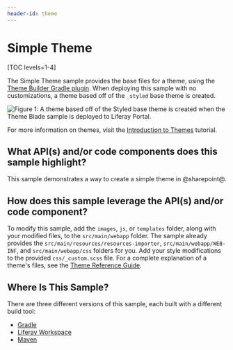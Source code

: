 ```yaml
---
header-id: theme
---
```


# Simple Theme

[TOC levels=1-4]

The Simple Theme sample provides the base files for a theme, using the
[Theme Builder Gradle plugin](/docs/7-2/reference/-/knowledge_base/r/theme-builder-gradle-plugin).
When deploying this sample with no customizations, a theme based off of the 
`_styled` base theme is created.

![Figure 1: A theme based off of the Styled base theme is created when the Theme Blade sample is deployed to Liferay Portal.](../../../images/theme.png)

For more information on themes, visit the 
[Introduction to Themes](/docs/7-2/frameworks/-/knowledge_base/f/themes-introduction)
tutorial.

## What API(s) and/or code components does this sample highlight?

This sample demonstrates a way to create a simple theme in @sharepoint@.

## How does this sample leverage the API(s) and/or code component?

To modify this sample, add the `images`, `js`, or `templates` folder, along with
your modified files, to the `src/main/webapp` folder. The sample already
provides the `src/main/resources/resources-importer`, `src/main/webapp/WEB-INF`,
and `src/main/webapp/css` folders for you. Add your style modifications to the
provided `css/_custom.scss` file. For a complete explanation of a theme's files,
see the
[Theme Reference Guide](/docs/7-2/reference/-/knowledge_base/r/theme-reference-guide).

## Where Is This Sample?

There are three different versions of this sample, each built with a different
build tool:

- [Gradle](https://github.com/liferay/liferay-blade-samples/tree/7.2/gradle/themes/simple-theme)
- [Liferay Workspace](https://github.com/liferay/liferay-blade-samples/tree/7.2/liferay-workspace/wars/simple-theme)
- [Maven](https://github.com/liferay/liferay-blade-samples/tree/7.2/maven/themes/simple-theme)
